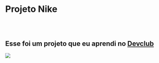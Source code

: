 <h1> Projeto Nike</h1>
<br>
<br>
<h2>Esse foi um projeto que eu aprendi no <a href="https://rodolfomori.com.br"/>Devclub</a></h2>

<img src="https://github.com/Perimadson35/Projeto-Nike/blob/main/img/nike1.png?raw=true"/>

